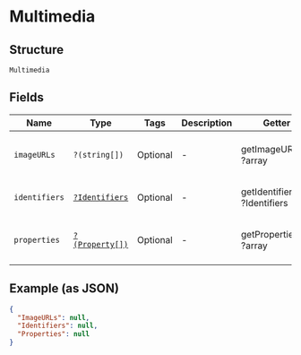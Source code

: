
# Multimedia

## Structure

`Multimedia`

## Fields

| Name | Type | Tags | Description | Getter | Setter |
|  --- | --- | --- | --- | --- | --- |
| `imageURLs` | `?(string[])` | Optional | - | getImageURLs(): ?array | setImageURLs(?array imageURLs): void |
| `identifiers` | [`?Identifiers`](../../doc/models/identifiers.md) | Optional | - | getIdentifiers(): ?Identifiers | setIdentifiers(?Identifiers identifiers): void |
| `properties` | [`?(Property[])`](../../doc/models/property.md) | Optional | - | getProperties(): ?array | setProperties(?array properties): void |

## Example (as JSON)

```json
{
  "ImageURLs": null,
  "Identifiers": null,
  "Properties": null
}
```

